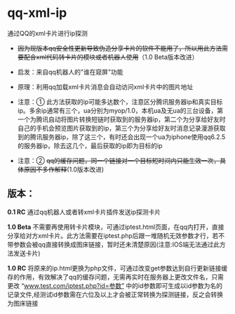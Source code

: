 <h1>qq-xml-ip</h1>
通过QQ的xml卡片进行ip探测

- ~~因为现版本qq安全性更新导致伪造分享卡片的软件不能用了，所以用此方法需要配合xml代码转卡片的模块或者机器人使用~~（1.0 Beta版本改进）

- 启发：来自qq机器人的"谁在窥屏"功能
- 原理：利用qq加载xml卡片消息会自动访问xml卡片中的图片地址

- 注意：① 此方法获取的ip可能多达数个，注意区分腾讯服务器ip和真实目标ip。多余ip通常有三个，ua分别为myop/1.0，本机ua及无ua的三台设备，第一个为腾讯自动将图片转换短链时获取到的服务器ip，第二个为分享给好友时自己的手机会预览图片获取到的ip，第三个为分享给好友时消息记录漫游获取到的腾讯服务器ip，除了这三个，有时还会出现一个ua为iphone使用qq6.2.5的服务器ip，除去这几个，最后获取的ip即为目标的ip

- 注意：② ~~qq的缓存问题，同一个链接对一个目标短时间内只能生效一次，具体原因不多作解释~~(1.0版本改进)
<h2>版本：</h2>

**0.1 RC** 通过qq机器人或者转xml卡片插件发送ip探测卡片

**1.0 Beta** 不需要再使用转卡片模块，可通过iptest.html页面，在qq内打开，直接分享给对方xml卡片。此方法需要在iptest.php后跟一堆随机无效参数才行，若不带参数会被qq直接转换成图床链接，暂时还未清楚原因(注意:IOS端无法通过此方法发送卡片)

**1.0 RC** 将原来的ip.html更换为php文件，可通过改变get参数达到自行更新链接缓存的作用，有效解决了qq的缓存问题，无需再实时在服务器上更改文件名，只需更改 “www.test.com/iptest.php?id=参数” 中的id参数即可生成以id参数为名的记录文件,经测试id参数需在六位及以上才会被正常转换为探测链接，反之会转换为图床链接
